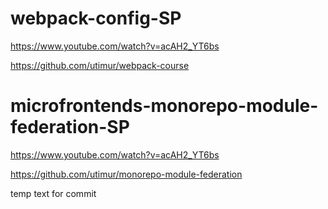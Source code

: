 # webpack-config-SP

https://www.youtube.com/watch?v=acAH2_YT6bs

https://github.com/utimur/webpack-course

# microfrontends-monorepo-module-federation-SP

https://www.youtube.com/watch?v=acAH2_YT6bs

https://github.com/utimur/monorepo-module-federation

temp text for commit
